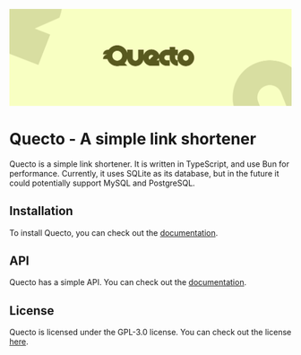 ![Banner of Quecto](/assets/banner.png)

# Quecto - A simple link shortener
Quecto is a simple link shortener. It is written in TypeScript, and use Bun for performance. Currently, it uses SQLite as its database, but in the future it could potentially support MySQL and PostgreSQL.

## Installation
To install Quecto, you can check out the [documentation](https://quecto.oriondev.fr/docs).

## API
Quecto has a simple API. You can check out the [documentation](https://quecto.oriondev.fr/docs/api).

## License
Quecto is licensed under the GPL-3.0 license. You can check out the license [here](/LICENSE).
